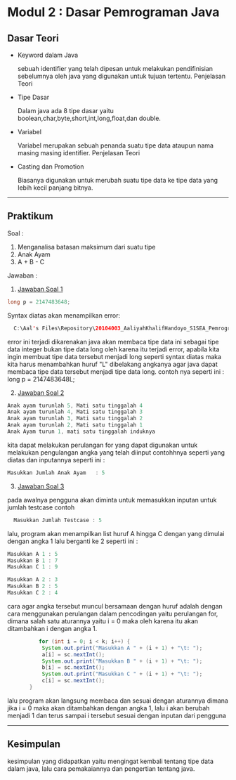 # Modul 2 : Dasar Pemrograman Java

## Dasar Teori
* Keyword dalam Java
 
  sebuah identifier yang telah dipesan untuk melakukan pendifinisian sebelumnya oleh java yang digunakan untuk tujuan tertentu.
  Penjelasan Teori
* Tipe Dasar
 
  Dalam java ada 8 tipe dasar yaitu boolean,char,byte,short,int,long,float,dan double.

* Variabel

  Variabel merupakan sebuah penanda suatu tipe data ataupun nama masing masing identifier.
  Penjelasan Teori
* Casting dan Promotion

  Biasanya digunakan untuk merubah suatu tipe data ke tipe data yang lebih kecil panjang bitnya.

<hr>

## Praktikum
Soal : 
1. Menganalisa batasan maksimum dari suatu tipe
2. Anak Ayam
3. A + B - C

Jawaban :
1. [Jawaban Soal 1](https://github.com/kucing31/20104003_Aaliyah-Khalif-Handoyo_S1SEA_Pemrograman2/blob/Modul0/src/Modul0/latihan/BigInteger.java)
```java
long p = 2147483648;
``` 
Syntax diatas akan menampilkan error:
```java
  C:\Aal's Files\Repository\20104003_AaliyahKhalifHandoyo_S1SEA_Pemrograman2\src\Modul2\latihan\BigInteger.java:5: error: integer number too large : 2147483648;
```
  error ini terjadi dikarenakan java akan membaca tipe data ini sebagai tipe data integer bukan tipe data long oleh karena itu terjadi error, apabila kita ingin membuat tipe data tersebut menjadi long seperti syntax diatas maka kita harus menambahkan huruf "L" dibelakang angkanya agar java dapat membaca tipe data tersebut menjadi tipe data long.
  contoh nya seperti ini : long p = 2147483648L;

2. [Jawaban Soal 2](https://github.com/kucing31/20104003_Aaliyah-Khalif-Handoyo_S1SEA_Pemrograman2/blob/Modul0/src/Modul0/latihan/AnakAyam.java)
```java
Anak ayam turunlah 5, Mati satu tinggalah 4
Anak ayam turunlah 4, Mati satu tinggalah 3
Anak ayam turunlah 3, Mati satu tinggalah 2
Anak ayam turunlah 2, Mati satu tinggalah 1
Anak Ayam turun 1, mati satu tinggalah induknya
```
kita dapat melakukan perulangan for yang dapat digunakan untuk melakukan pengulangan angka yang telah diinput contohhnya seperti yang diatas dan inputannya seperti ini :
```java
Masukkan Jumlah Anak Ayam	: 5
```

3. [Jawaban Soal 3](https://github.com/kucing31/20104003_Aaliyah-Khalif-Handoyo_S1SEA_Pemrograman2/blob/Modul0/src/Modul0/latihan/Abc.java)

  pada awalnya pengguna akan diminta untuk memasukkan inputan untuk jumlah testcase contoh 
 ```java
   Masukkan Jumlah Testcase : 5
   ```
   lalu, program akan menampilkan list huruf A hingga C dengan yang dimulai dengan angka 1 lalu berganti ke 2 seperti ini :
```java
Masukkan A 1 : 5
Masukkan B 1 : 7
Masukkan C 1 : 9

Masukkan A 2 : 3
Masukkan B 2 : 5
Masukkan C 2 : 4
```
cara agar angka tersebut muncul bersamaan dengan huruf adalah dengan cara menggunakan perulangan dalam pencodingan yaitu perulangan for, dimana salah satu aturannya yaitu i = 0
maka oleh karena itu akan ditambahkan i dengan angka 1.
 ```java
           for (int i = 0; i < k; i++) {
            System.out.print("Masukkan A " + (i + 1) + "\t: ");
            a[i] = sc.nextInt();
            System.out.print("Masukkan B " + (i + 1) + "\t: ");
            b[i] = sc.nextInt();
            System.out.print("Masukkan C " + (i + 1) + "\t: ");
            c[i] = sc.nextInt();
        }
   ```
   
  lalu program akan langsung membaca dan sesuai dengan aturannya dimana jika i = 0 maka akan ditambahkan dengan angka 1, lalu i akan berubah menjadi 1 dan terus sampai i tersebut sesuai dengan inputan dari pengguna
<hr>

## Kesimpulan
kesimpulan yang didapatkan yaitu mengingat kembali tentang tipe data dalam java, lalu cara pemakaiannya dan pengertian tentang java.
